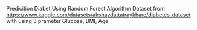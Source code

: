 Predicition Diabet Using Random Forest Algorithm 
Dataset from https://www.kaggle.com/datasets/akshaydattatraykhare/diabetes-dataset
with using 3 prameter Glucose, BMI, Age 
